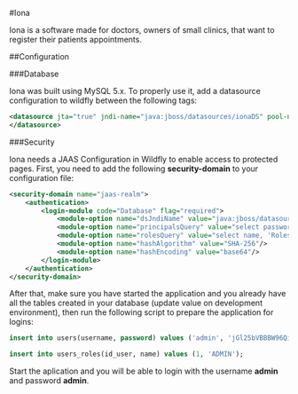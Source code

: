 #Iona

Iona is a software made for doctors, owners of small clinics, that want to register their patients appointments.

##Configuration

###Database

Iona was built using MySQL 5.x. To properly use it,  add a datasource configuration to wildfly between the following tags:

```xml
<datasource jta="true" jndi-name="java:jboss/datasources/ionaDS" pool-name="ionaDS" enabled="true">
</datasource>
```

###Security

Iona needs a JAAS Configuration in Wildfly to enable access to protected pages. First, you need to add the following **security-domain** to your configuration file:

```xml
<security-domain name="jaas-realm">
    <authentication>
        <login-module code="Database" flag="required">
            <module-option name="dsJndiName" value="java:jboss/datasources/ionaDS"/>
            <module-option name="principalsQuery" value="select password from users where username=?"/>
            <module-option name="rolesQuery" value="select name, 'Roles' from users_roles r join users u where u.username=?"/>
            <module-option name="hashAlgorithm" value="SHA-256"/>
            <module-option name="hashEncoding" value="base64"/>
        </login-module>
    </authentication>
</security-domain>
```

After that, make sure you have started the application and you already have all the tables created in your database (update value on development environment), then run the following script to prepare the application for logins:

```sql
insert into users(username, password) values ('admin', 'jGl25bVBBBW96Qi9Te4V37Fnqchz/Eu4qB9vKrRIqRg=');

insert into users_roles(id_user, name) values (1, 'ADMIN');
```

Start the aplication and you will be able to login with the username **admin** and password **admin**.
